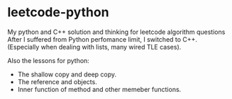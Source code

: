 # leetcode-python
My python and C++ solution and thinking for leetcode algorithm questions
After I suffered from Python perfomance limit, I switched to C++.   
(Especially when dealing with lists, many wired TLE cases).

Also the lessons for python:  
+ The shallow copy and deep copy.
+ The reference and objects.
+ Inner function of method and other memeber functions.
